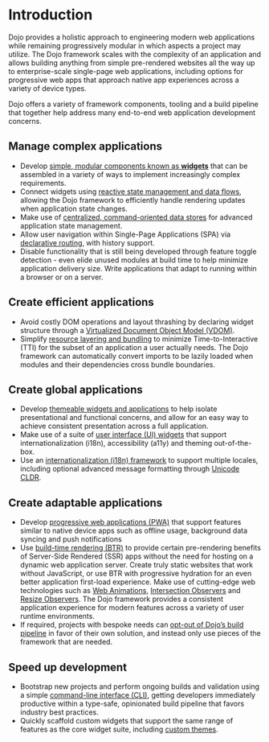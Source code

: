 # Introduction

Dojo provides a holistic approach to engineering modern web applications while remaining progressively modular in which aspects a project may utilize. The Dojo framework scales with the complexity of an application and allows building anything from simple pre-rendered websites all the way up to enterprise-scale single-page web applications, including options for progressive web apps that approach native app experiences across a variety of device types.

Dojo offers a variety of framework components, tooling and a build pipeline that together help address many end-to-end web application development concerns.

## Manage complex applications

-   Develop [simple, modular components known as **widgets**](../creating-widgets/supplemental.md#basic-widget-structure) that can be assembled in a variety of ways to implement increasingly complex requirements.
-   Connect widgets using [reactive state management and data flows](../creating-widgets/supplemental.md#managing-state), allowing the Dojo framework to efficiently handle rendering updates when application state changes.
-   Make use of [centralized, command-oriented data stores](../stores/introduction.md) for advanced application state management.
-   Allow user navigation within Single-Page Applications (SPA) via [declarative routing](../routing/supplemental.md#route-configuration), with history support.
-   Disable functionality that is still being developed through feature toggle detection - even elide unused modules at build time to help minimize application delivery size. Write applications that adapt to running within a browser or on a server.

## Create efficient applications

-   Avoid costly DOM operations and layout thrashing by declaring widget structure through a [Virtualized Document Object Model (VDOM)](../creating-widgets/supplemental.md#working-with-the-vdom).
-   Simplify [resource layering and bundling](../building/supplemental.md#creating-bundles) to minimize Time-to-Interactive (TTI) for the subset of an application a user actually needs. The Dojo framework can automatically convert imports to be lazily loaded when modules and their dependencies cross bundle boundaries.

## Create global applications

-   Develop [themeable widgets and applications](../styling-and-theming/introduction.md) to help isolate presentational and functional concerns, and allow for an easy way to achieve consistent presentation across a full application.
-   Make use of a suite of [user interface (UI) widgets](https://github.com/dojo/widgets/blob/master/README.md) that support internationalization (i18n), accessibility (a11y) and theming out-of-the-box.
-   Use an [internationalization (i18n) framework](../i18n/introduction.md) to support multiple locales, including optional advanced message formatting through [Unicode CLDR](../i18n/supplemental.md#advanced-formatting-cldr).

## Create adaptable applications

-   Develop [progressive web applications (PWA)](../building/supplemental.md#progressive-web-apps) that support features similar to native device apps such as offline usage, background data syncing and push notifications
-   Use [build-time rendering (BTR)](../building/supplemental.md#build-time-rendering) to provide certain pre-rendering benefits of Server-Side Rendered (SSR) apps without the need for hosting on a dynamic web application server. Create truly static websites that work without JavaScript, or use BTR with progressive hydration for an even better application first-load experience.
    Make use of cutting-edge web technologies such as [Web Animations](https://developer.mozilla.org/en-US/docs/Web/API/Web_Animations_API), [Intersection Observers](../en/middleware/supplemental.md#intersection) and [Resize Observers](../middleware/supplemental.md#resize). The Dojo framework provides a consistent application experience for modern features across a variety of user runtime environments.
-   If required, projects with bespoke needs can [opt-out of Dojo’s build pipeline](../building/supplemental.md#ejecting) in favor of their own solution, and instead only use pieces of the framework that are needed.

## Speed up development

-   Bootstrap new projects and perform ongoing builds and validation using a simple [command-line interface (CLI)](https://github.com/dojo/cli/blob/master/README.md), getting developers immediately productive within a type-safe, opinionated build pipeline that favors industry best practices.
-   Quickly scaffold custom widgets that support the same range of features as the core widget suite, including [custom themes](../styling-and-theming/supplemental.md#scaffolding-themes-for-third-party-widgets).
